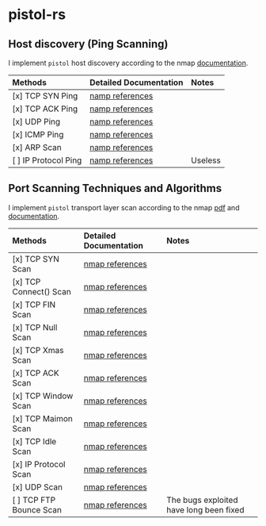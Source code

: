 # pistol-rs

## Host discovery (Ping Scanning)

I implement `pistol` host discovery according to the nmap [documentation](https://nmap.org/book/host-discovery.html).

| Methods              | Detailed Documentation                                                                          | Notes   |
| :------------------- | :---------------------------------------------------------------------------------------------- | :------ |
| [x] TCP SYN Ping     | [namp references](https://nmap.org/book/host-discovery-techniques.html#host-discovery-PS)       |         |
| [x] TCP ACK Ping     | [namp references](https://nmap.org/book/host-discovery-techniques.html#host-discovery-PA)       |         |
| [x] UDP Ping         | [namp references](https://nmap.org/book/host-discovery-techniques.html#host-discovery-PU)       |         |
| [x] ICMP Ping        | [namp references](https://nmap.org/book/host-discovery-techniques.html#host-discovery-icmpping) |         |
| [x] ARP Scan         | [namp references](https://nmap.org/book/host-discovery-techniques.html#arp-scan)                |         |
| [ ] IP Protocol Ping | [namp references](https://nmap.org/book/host-discovery-techniques.html#host-discovery-PO)       | Useless |

## Port Scanning Techniques and Algorithms

I implement `pistol` transport layer scan according to the nmap [pdf](https://nmap.org/nmap_doc.html) and [documentation](https://nmap.org/book/scan-methods.html).

| Methods                 | Detailed Documentation                                                        | Notes                                   |
| :---------------------- | :---------------------------------------------------------------------------- | :-------------------------------------- |
| [x] TCP SYN Scan        | [nmap references](https://nmap.org/book/synscan.html)                         |                                         |
| [x] TCP Connect() Scan  | [nmap references](https://nmap.org/book/scan-methods-connect-scan.html)       |                                         |
| [x] TCP FIN Scan        | [nmap references](https://nmap.org/book/scan-methods-null-fin-xmas-scan.html) |                                         |
| [x] TCP Null Scan       | [nmap references](https://nmap.org/book/scan-methods-null-fin-xmas-scan.html) |                                         |
| [x] TCP Xmas Scan       | [nmap references](https://nmap.org/book/scan-methods-null-fin-xmas-scan.html) |                                         |
| [x] TCP ACK Scan        | [nmap references](https://nmap.org/book/scan-methods-ack-scan.html)           |                                         |
| [x] TCP Window Scan     | [nmap references](https://nmap.org/book/scan-methods-window-scan.html)        |                                         |
| [x] TCP Maimon Scan     | [nmap references](https://nmap.org/book/scan-methods-maimon-scan.html)        |                                         |
| [x] TCP Idle Scan       | [nmap references](https://nmap.org/book/idlescan.html)                        |                                         |
| [x] IP Protocol Scan    | [nmap references](https://nmap.org/book/scan-methods-ip-protocol-scan.html)   |                                         |
| [x] UDP Scan            | [nmap references](https://nmap.org/book/scan-methods-udp-scan.html)           |                                         |
| [ ] TCP FTP Bounce Scan | [nmap references](https://nmap.org/book/scan-methods-ftp-bounce-scan.html)    | The bugs exploited have long been fixed |


